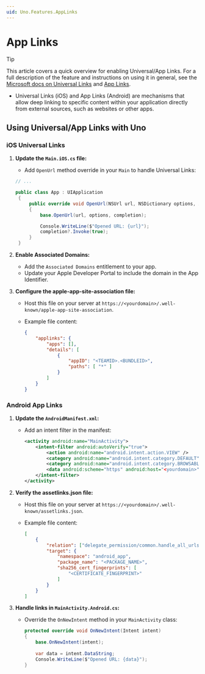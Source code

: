 ```yaml
---
uid: Uno.Features.AppLinks
---
```


# App Links

> [!TIP]
> This article covers a quick overview for enabling Universal/App Links. For a full description of the feature and instructions on using it in general, see the [Microsoft docs on Universal Links](https://learn.microsoft.com/dotnet/maui/macios/universal-links) and [App Links](https://learn.microsoft.com/dotnet/maui/android/app-links).

* Universal Links (iOS) and App Links (Android) are mechanisms that allow deep linking to specific content within your application directly from external sources, such as websites or other apps.

## Using Universal/App Links with Uno

### iOS Universal Links

1. **Update the `Main.iOS.cs` file:**
   * Add `OpenUrl` method override in your `Main` to handle Universal Links:

   ```csharp
   // ...

   public class App : UIApplication
    {
        public override void OpenUrl(NSUrl url, NSDictionary options, Action<bool>? completion)
        {
            base.OpenUrl(url, options, completion);

            Console.WriteLine($"Opened URL: {url}");
            completion?.Invoke(true);
        }
    }
   ```

1. **Enable Associated Domains:**
   * Add the `Associated Domains` entitlement to your app.
   * Update your Apple Developer Portal to include the domain in the App Identifier.

1. **Configure the apple-app-site-association file:**
   * Host this file on your server at `https://<yourdomain>/.well-known/apple-app-site-association`.
   * Example file content:

     ```json
     {
         "applinks": {
             "apps": [],
             "details": [
                 {
                     "appID": "<TEAMID>.<BUNDLEID>",
                     "paths": [ "*" ]
                 }
             ]
         }
     }
     ```

### Android App Links

1. **Update the `AndroidManifest.xml`:**
   * Add an intent filter in the manifest:

     ```xml
     <activity android:name="MainActivity">
         <intent-filter android:autoVerify="true">
             <action android:name="android.intent.action.VIEW" />
             <category android:name="android.intent.category.DEFAULT" />
             <category android:name="android.intent.category.BROWSABLE" />
             <data android:scheme="https" android:host="<yourdomain>" />
         </intent-filter>
     </activity>
     ```

1. **Verify the assetlinks.json file:**
   * Host this file on your server at `https://<yourdomain>/.well-known/assetlinks.json`.
   * Example file content:

     ```json
     [
         {
             "relation": ["delegate_permission/common.handle_all_urls"],
             "target": {
                 "namespace": "android_app",
                 "package_name": "<PACKAGE_NAME>",
                 "sha256_cert_fingerprints": [
                     "<CERTIFICATE_FINGERPRINT>"
                 ]
             }
         }
     ]
     ```

1. **Handle links in `MainActivity.Android.cs`:**
   * Override the `OnNewIntent` method in your `MainActivity` class:
  
     ```csharp
     protected override void OnNewIntent(Intent intent)
     {
         base.OnNewIntent(intent);
         
         var data = intent.DataString;
         Console.WriteLine($"Opened URL: {data}");
     }
     ```
